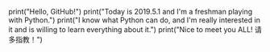 print("Hello, GitHub!")
print("Today is 2019.5.1 and I'm a freshman playing with Python.")
print("I know what Python can do, and I'm really interested in it and is willing to learn everything about it.")
print("Nice to meet you ALL! 请多指教！")
